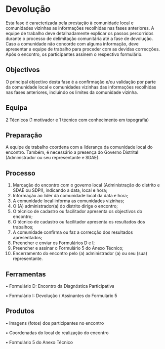 # Devolução

Esta fase é caracterizada pela prestação à comunidade local e comunidades vizinhas as informações recolhidas nas fases anteriores. A equipe de trabalho deve detalhadamente explicar os passos percorridos durante o processo de delimitação comunitária até a fase de devolução. Caso a comunidade não concorde com alguma informação, deve apresentar a equipe de trabalho para proceder com as devidas correcções. Após o encontro, os participantes assinem o respectivo formulário.

## Objectivos

O principal objectivo desta fase é a confirmação e/ou validação por parte da comunidade local e comunidades vizinhas das informações recolhidas nas fases anteriores, incluindo os limites da comunidade vizinha.

## Equipa

2 Técnicos \(1 motivador e 1 técnico com conhecimento em topografia\)

## Preparação

A equipe de trabalho coordena com a liderança da comunidade local do encontro. Também, é necessário a presença do Governo Distrital \(Administrador ou seu representante e SDAE\).

## Processo

1. Marcação do encontro com o governo local \(Administração do distrito e SDAE ou SDPI\), indicando a data, local e hora;
2. Informação ao líder da comunidade local da data e hora;
3. A comunidade local informa as comunidades vizinhas;
4. O \(A\) administrador\(a\) do distrito dirige o encontro;
5. O técnico de cadastro ou facilitador apresenta os objectivos do encontro;
6. O técnico de cadastro ou facilitador apresenta os resultados dos trabalhos;
7. A comunidade confirma ou faz a correcção dos resultados apresentados;
8. Preencher e enviar os Formulários D e I;
9. Preencher e assinar o Formulário 5 do Anexo Técnico;
10. Encerramento do encontro pelo \(a\) administrador \(a\) ou seu \(sua\) representante.

## Ferramentas

•    Formulário D: Encontro da Diagnóstica Participativa

•    Formulário I: Devolução / Assinantes do Formulário 5

## Produtos

•    Imagens \(fotos\) dos participantes no encontro

•    Coordenadas do local de realização do encontro

•    Formulário 5 do Anexo Técnico

